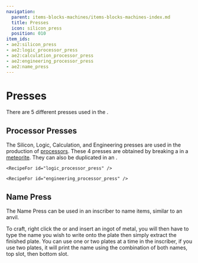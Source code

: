 ```yaml
---
navigation:
  parent: items-blocks-machines/items-blocks-machines-index.md
  title: Presses
  icon: silicon_press
  position: 010
item_ids:
- ae2:silicon_press
- ae2:logic_processor_press
- ae2:calculation_processor_press
- ae2:engineering_processor_press
- ae2:name_press
---
```


# Presses

There are 5 different presses used in the <ItemLink id="inscriber" />.

<Row>
  <ItemImage id="silicon_press" scale="4" />

  <ItemImage id="logic_processor_press" scale="4" />

  <ItemImage id="calculation_processor_press" scale="4" />

  <ItemImage id="engineering_processor_press" scale="4" />
</Row>

<ItemImage id="name_press" scale="4" />

## Processor Presses

The Silicon, Logic, Calculation, and Engineering presses are used in the production of [processors](processors.md).
These 4 presses are obtained by breaking a <ItemLink id="mysterious_cube" /> in a [meteorite](../ae2-mechanics/meteorites.md).
They can also be duplicated in an <ItemLink id="inscriber" />.

<Column>
  <Row>
    <RecipeFor id="silicon_press" />

    <RecipeFor id="logic_processor_press" />
  </Row>

  <Row>
    <RecipeFor id="calculation_processor_press" />

    <RecipeFor id="engineering_processor_press" />
  </Row>
</Column>

## Name Press

The Name Press can be used in an inscriber to name items, similar to an anvil.

To craft, right click the <ItemLink id="certus_quartz_cutting_knife" /> or <ItemLink id="nether_quartz_cutting_knife" />
and insert an ingot of metal, you will then have to type the name you
wish to write onto the plate then simply extract the finished plate. You can use one or two plates at a time in the inscriber,
if you use two plates, it will print the name using the combination of both names, top slot, then bottom slot.

